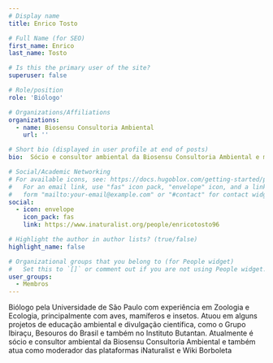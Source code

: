 ```yaml
---
# Display name
title: Enrico Tosto

# Full Name (for SEO)
first_name: Enrico
last_name: Tosto

# Is this the primary user of the site?
superuser: false

# Role/position
role: 'Biólogo'

# Organizations/Affiliations
organizations:
  - name: Biosensu Consultoria Ambiental 
    url: ''

# Short bio (displayed in user profile at end of posts)
bio:  Sócio e consultor ambiental da Biosensu Consultoria Ambiental e moderador das plataformas iNaturalist e Wiki Borboleta

# Social/Academic Networking
# For available icons, see: https://docs.hugoblox.com/getting-started/page-builder/#icons
#   For an email link, use "fas" icon pack, "envelope" icon, and a link in the
#   form "mailto:your-email@example.com" or "#contact" for contact widget.
social:
  - icon: envelope
    icon_pack: fas
    link: https://www.inaturalist.org/people/enricotosto96

# Highlight the author in author lists? (true/false)
highlight_name: false

# Organizational groups that you belong to (for People widget)
#   Set this to `[]` or comment out if you are not using People widget.
user_groups:
  - Membros
---
```


 Biólogo pela Universidade de São Paulo com experiência em Zoologia e Ecologia, principalmente com aves, mamíferos e insetos. Atuou em alguns projetos de educação ambiental e divulgação científica, como o Grupo Ibiraçu, Besouros do Brasil e também no Instituto Butantan. Atualmente é sócio e consultor ambiental da Biosensu Consultoria Ambiental e também atua como moderador das plataformas iNaturalist e Wiki Borboleta